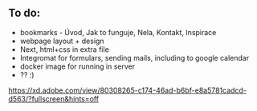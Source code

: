 To do:
--------
- bookmarks - Úvod, Jak to funguje, Nela, Kontakt, Inspirace
- webpage layout + design
- Next, html+css in extra file
- Integromat for formulars, sending mails, including to google calendar
- docker image for running in server
- ?? :)

https://xd.adobe.com/view/80308265-c174-46ad-b6bf-e8a5781cadcd-d563/?fullscreen&hints=off
